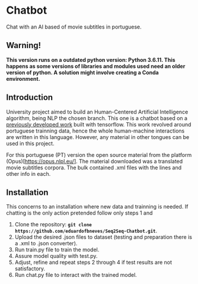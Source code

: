# Chatbot

Chat with an AI based of movie subtitles in portuguese.


## Warning!
**This version runs on a outdated python version: Python 3.6.11. This happens as some versions of libraries and modules used need an older version of python. A solution might involve creating a Conda environment.**

## **Introduction** 

University project aimed to build an Human-Centered Artificial Intelligence algorithm, being NLP the chosen branch. This one is a chatbot based on a [previously developed work](https://github.com/Abonia1/Seq2Seq-Chatbot) built with tensorflow. This work revolved around portuguese trainning data, hence the whole human-machine interactions are written in this language. However, any material in other tongues can be used in this project.

For this portuguese (PT) version the open source material from the platform (Opus)[https://opus.nlpl.eu/]. The material downloaded was a translated movie subtitles corpora. The bulk contained .xml files with the lines and other info in each.


## **Installation** 

This concerns to an installation where new data and trainning is needed. If chatting is the only action pretended follow only steps 1 and 
1. Clone the repository: **`git clone https://github.com/eduardofbneves/Seq2Seq-Chatbot.git`**.
2. Upload the desired .json files to dataset (testing and preparation there is a .xml to .json converter).
3. Run train.py file to train the model.
4. Assure model quality with test.py.
5. Adjust, refine and repeat steps 2 through 4 if test results are not satisfactory.
6. Run chat.py file to interact with the trained model.
